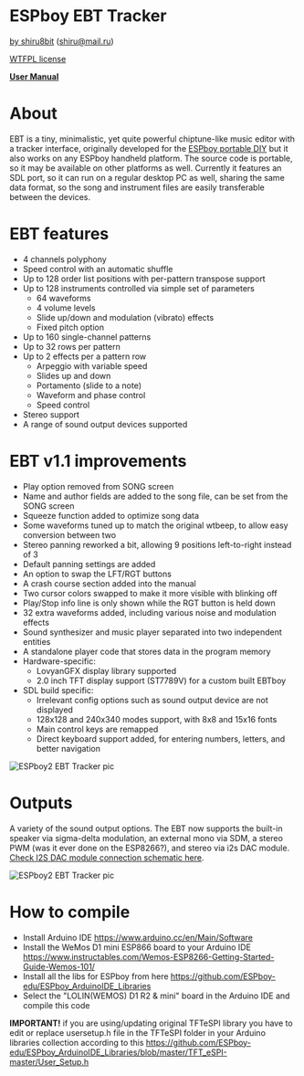 # ESPboy EBT Tracker
[by shiru8bit](https://shiru.untergrund.net) (shiru@mail.ru) 

[WTFPL license](https://ru.wikipedia.org/wiki/WTFPL)

**[User Manual](https://github.com/ESPboy-edu/ESPboy_EBT_Tracker/blob/main/EBT%20-%20ESPboy%20tracker.pdf?raw=true)**

# About

EBT is a tiny, minimalistic, yet quite powerful chiptune-like music editor with a tracker interface, originally developed for the [ESPboy portable DIY](www.espboy.com) but it also works on any ESPboy handheld platform.
The source code is portable, so it may be available on other platforms as well. Currently it features an SDL port, so it can run on a regular desktop PC as well, sharing the same data format, so the song and instrument files are easily transferable between the devices.

# EBT features
- 4 channels polyphony
- Speed control with an automatic shuffle
- Up to 128 order list positions with per-pattern transpose support
- Up to 128 instruments controlled via simple set of parameters
    - 64 waveforms
    - 4 volume levels
    - Slide up/down and modulation (vibrato) effects
    - Fixed pitch option
- Up to 160 single-channel patterns
- Up to 32 rows per pattern
- Up to 2 effects per a pattern row
    - Arpeggio with variable speed
    - Slides up and down
    - Portamento (slide to a note)
    - Waveform and phase control
    - Speed control
- Stereo support
- A range of sound output devices supported


# EBT v1.1 improvements
- Play option removed from SONG screen
- Name and author fields are added to the song file, can be set from the SONG screen
- Squeeze function added to optimize song data
- Some waveforms tuned up to match the original wtbeep, to allow easy conversion
between two
- Stereo panning reworked a bit, allowing 9 positions left-to-right instead of 3
- Default panning settings are added
- An option to swap the LFT/RGT buttons
- A crash course section added into the manual
- Two cursor colors swapped to make it more visible with blinking off
- Play/Stop info line is only shown while the RGT button is held down
- 32 extra waveforms added, including various noise and modulation effects
- Sound synthesizer and music player separated into two independent entities
- A standalone player code that stores data in the program memory
- Hardware-specific:
    - LovyanGFX display library supported
    - 2.0 inch TFT display support (ST7789V) for a custom built EBTboy
- SDL build specific:
    - Irrelevant config options such as sound output device are not displayed
    - 128x128 and 240x340 modes support, with 8x8 and 15x16 fonts
    - Main control keys are remapped
    - Direct keyboard support added, for entering numbers, letters, and better
navigation


![ESPboy2 EBT Tracker pic](https://github.com/ESPboy-edu/ESPboy_EBT_Tracker/blob/main/ESPboy2_EBT_Tracker_look.png?raw=true)

# Outputs

A variety of the sound output options. The EBT now supports the built-in speaker via sigma-delta modulation, an external mono via SDM, a stereo PWM (was it ever done on the ESP8266?), and stereo via i2s DAC module. [Check I2S DAC module connection schematic here](https://github.com/ESPboy-edu/ESPboy_PT3Play).

![ESPboy2 EBT Tracker pic](https://github.com/ESPboy-edu/ESPboy_EBT_Tracker/blob/main/ebttrackeroutputs.png?raw=true)

# How to compile
  - Install Arduino IDE https://www.arduino.cc/en/Main/Software
  - Install the WeMos D1 mini ESP866 board to your Arduino IDE https://www.instructables.com/Wemos-ESP8266-Getting-Started-Guide-Wemos-101/
  - Install all the libs for ESPboy from here https://github.com/ESPboy-edu/ESPboy_ArduinoIDE_Libraries
  - Select the "LOLIN(WEMOS) D1 R2 & mini" board in the Arduino IDE and compile this code


**IMPORTANT!**
  if you are using/updating original TFTeSPI library
  you have to edit or replace usersetup.h file in the TFTeSPI folder in your Arduino libraries collection
  according to this https://github.com/ESPboy-edu/ESPboy_ArduinoIDE_Libraries/blob/master/TFT_eSPI-master/User_Setup.h

